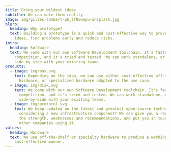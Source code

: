 ```yaml
---
title: Bring your wildest ideas
subtitle: We can make them reality
image: img/gilles-lambert-pb_lf8vwapu-unsplash.jpg
blurb:
  heading: Why prototype?
  text: Building a prototype is a quick and cost-effective way to prove your and
    ideas, find problems early and reduce risks.
intro:
  heading: Software
  text: We come with our own Software Development toolchain. It's faster than the
    competition, and it's tried and tested. We can work standalone, or
    side-by-side with your existing teams.
products:
  - image: img/box.svg
    text: Depending on the idea, we can use either cost-effective off-the-shelf
      hardware, or specialized hardware adapted to the use case.
  - image: img/disk.svg
    text: We come with our own Software Development toolchain. It's faster than the
      competition, and it's tried and tested. We can work standalone, or
      side-by-side with your existing teams.
  - image: img/protocol.svg
    text: We keep updated on the latest and greatest open-source technology. Are you
      considering a new infrastructure component? We can give you a report on
      the strength, weaknesses and recommendations, and put you in touch with
      other companies using it.
values:
  heading: Hardware
  text: We use off-the-shelf or specialty hardware to produce a working POC in a
    cost-effective manner.
---
```

